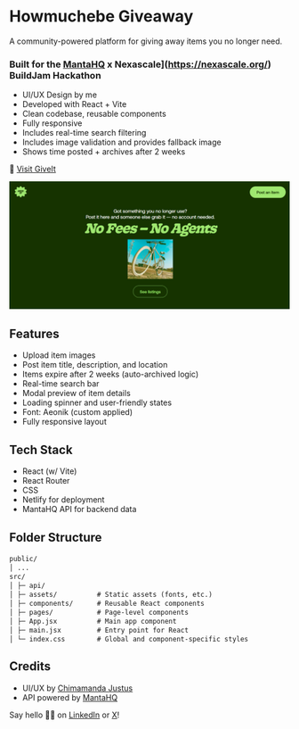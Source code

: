 # Howmuchebe Giveaway

A community-powered platform for giving away items you no longer need.

### Built for the [MantaHQ](https://www.mantahq.com) x Nexascale](https://nexascale.org/) BuildJam Hackathon

- UI/UX Design by me
- Developed with React + Vite
- Clean codebase, reusable components
- Fully responsive
- Includes real-time search filtering
- Includes image validation and provides fallback image
- Shows time posted + archives after 2 weeks

🔗 [Visit GiveIt](https://giveit.netlify.app)

![GiveIt Preview](./public/preview.png)

## Features

- Upload item images
- Post item title, description, and location
- Items expire after 2 weeks (auto-archived logic)
- Real-time search bar
- Modal preview of item details
- Loading spinner and user-friendly states
- Font: Aeonik (custom applied)
- Fully responsive layout

## Tech Stack

- React (w/ Vite)
- React Router
- CSS
- Netlify for deployment
- MantaHQ API for backend data

## Folder Structure

```
public/
│ ...
src/
│ ├─ api/
│ ├─ assets/          # Static assets (fonts, etc.)
│ ├─ components/      # Reusable React components
│ ├─ pages/           # Page-level components
│ ├─ App.jsx          # Main app component
│ ├─ main.jsx         # Entry point for React
│ └─ index.css        # Global and component-specific styles
```

## Credits

- UI/UX by [Chimamanda Justus](https://www.linkedin.com/in/trevorcjustus)
- API powered by [MantaHQ](https://www.mantahq.com)

Say hello 👋🏽 on [LinkedIn](https://www.linkedin.com/in/trevorcjustus) or [X](https://www.x.com/trevoppa)!
